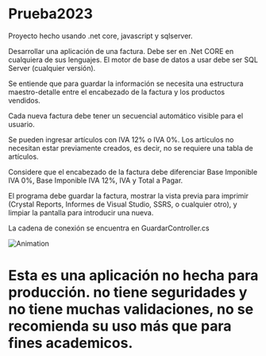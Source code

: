 # Prueba2023
Proyecto hecho usando .net core, javascript y sqlserver. 



Desarrollar una aplicación de una factura. Debe ser en .Net CORE en cualquiera de sus lenguajes. El motor de base de datos a usar debe ser SQL Server (cualquier versión).


Se entiende que para guardar la información se necesita una estructura maestro-detalle entre el
encabezado de la factura y los productos vendidos.


Cada nueva factura debe tener un secuencial automático visible para el usuario.

Se pueden ingresar artículos con IVA 12% o IVA 0%. Los artículos no necesitan estar previamente creados, es decir, no se requiere una tabla de artículos.

Considere que el encabezado de la factura debe diferenciar Base Imponible IVA 0%, Base Imponible IVA 12%, IVA y Total a Pagar.


El programa debe guardar la factura, mostrar la vista previa para imprimir (Crystal Reports, Informes de Visual Studio, SSRS, o cualquier otro), y limpiar la pantalla para introducir una nueva.


La cadena de conexión se encuentra en GuardarController.cs

![Animation](https://github.com/angm17/Prueba2023/assets/31520590/c0538b3b-e405-43d1-81ce-0403fcc235dd)



# Esta es una aplicación no hecha para producción. no tiene seguridades y no tiene muchas validaciones, no se recomienda su uso más que para fines academicos. 
